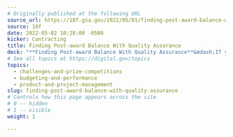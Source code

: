 ```yaml
---
# Originally published at the following URL
source_url: https://18f.gsa.gov/2022/05/01/finding-post-award-balance-with-quality-assurance/
source: 18f
date: 2022-05-02 10:28:00 -0500
kicker: Contracting
title: Finding Post-award Balance With Quality Assurance
deck: "**Finding Post-award Balance With Quality Assurance**&mdash;If you’re one of the many federal employees carrying out your mission through contracting, you might have an important question: how do I know if my contractor is doing a good job? Even if you don't have a strong technical background, there are steps you can take to build your confidence in the project’s maintainability and sustainability."
# See all topics at https://digital.gov/topics
topics:
  - challenges-and-prize-competitions
  - budgeting-and-performance
  - product-and-project-management
slug: finding-post-award-balance-with-quality-assurance
# Controls how this page appears across the site
# 0 -- hidden
# 1 -- visible
weight: 1

---
```

